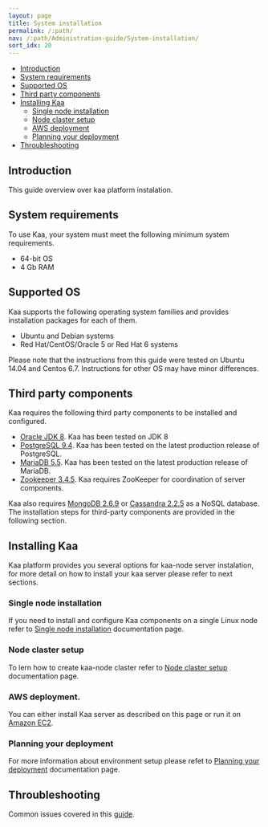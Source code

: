 ```yaml
---
layout: page
title: System installation
permalink: /:path/
nav: /:path/Administration-guide/System-installation/
sort_idx: 20
---
```

* [Introduction](#introduction)
* [System requirements](#system-requirements)
* [Supported OS](#supported-os)
* [Third party components](#third-party-components)
* [Installing Kaa](#installing-kaa)
  * [Single node installation](#single-node-installation)
  * [Node claster setup](#node-claster-setup)
  * [AWS deployment](#aws-deployment)
  * [Planning your deployment](#planning-your-deployment)
* [Throubleshooting](#throubleshooting)

## Introduction

This guide overview over kaa platform instalation.

## System requirements

To use Kaa, your system must meet the following minimum system requirements.

   * 64-bit OS
   * 4 Gb RAM

## Supported OS

Kaa supports the following operating system families and provides installation packages for each of them.

   * Ubuntu and Debian systems
   * Red Hat/CentOS/Oracle 5 or Red Hat 6 systems

Please note that the instructions from this guide were tested on Ubuntu 14.04 and Centos 6.7. Instructions for other OS may have minor differences.

## Third party components

Kaa requires the following third party components to be installed and configured.

* [Oracle JDK 8](http://www.oracle.com/technetwork/java/javase/downloads/index.html). Kaa has been tested on JDK 8
* [PostgreSQL 9.4](http://www.postgresql.org/download/). Kaa has been tested on the latest production release of PostgreSQL.
* [MariaDB 5.5](https://mariadb.org/download/). Kaa has been tested on the latest production release of MariaDB.
* [Zookeeper 3.4.5](http://zookeeper.apache.org/doc/r3.4.5/). Kaa requires ZooKeeper for coordination of server components.

Kaa also requires [MongoDB 2.6.9](http://www.mongodb.org/downloads) or [Cassandra 2.2.5](http://cassandra.apache.org/download/) as a NoSQL database. The installation steps for third-party components are provided in the following section.

## Installing Kaa

Kaa platform provides you several options for kaa-node server instalation, for more detail on how to install your kaa server please refer to next sections.

### Single node installation

If you need to install and configure Kaa components on a single Linux node refer to [Single node installation](Single-node-installation) documentation page.

### Node claster setup

To lern how to create kaa-node claster refer to [Node claster setup](Cluster-setup) documentation page.

### AWS deployment.

You can either install Kaa server as described on this page or run it on [Amazon EC2](Planning-your-deployment/#aws-deployment-preparation).

### Planning your deployment

For more information about environment setup please refet to [Planning your deployment](Planning-your-deployment/) documentation page.

## Throubleshooting

Common issues covered in this [guide](../Troubleshooting).